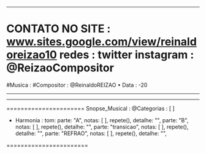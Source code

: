 
-----------------------------------------
CONTATO NO SITE : www.sites.google.com/view/reinaldoreizao10
redes : twitter instagram : @ReizaoCompositor
===
#Musica :
#Compositor : @ReinaldoREIZAO
• Data :  -20

-----------------------------------------

-----------------------------------------

======================
Snopse_Musical :
@Categorias : [ ]
* Harmonia :
tom:
parte: "A", notas: [  ], repete(), detalhe: "",
parte: "B", notas: [  ], repete(), detalhe: "",
parte: "transicao", notas: [  ], repete(), detalhe: "",
parte: "REFRAO", notas: [  ], repete(), detalhe: "",

=======================